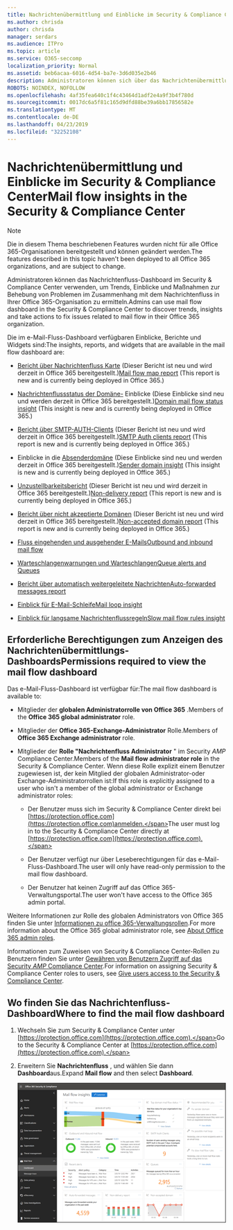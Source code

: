 ```yaml
---
title: Nachrichtenübermittlung und Einblicke im Security & Compliance Center
ms.author: chrisda
author: chrisda
manager: serdars
ms.audience: ITPro
ms.topic: article
ms.service: O365-seccomp
localization_priority: Normal
ms.assetid: beb6acaa-6016-4d54-ba7e-3d6d035e2b46
description: Administratoren können sich über das Nachrichtenübermittlungs-Dashboard im Security & Compliance Center informieren.
ROBOTS: NOINDEX, NOFOLLOW
ms.openlocfilehash: 4af35fea640c1f4c43464d1adf2e4a9f3b4f780d
ms.sourcegitcommit: 0017dc6a5f81c165d9dfd88be39a6bb17856582e
ms.translationtype: MT
ms.contentlocale: de-DE
ms.lasthandoff: 04/23/2019
ms.locfileid: "32252108"
---
```

# <a name="mail-flow-insights-in-the-security--compliance-center"></a><span data-ttu-id="59614-103">Nachrichtenübermittlung und Einblicke im Security & Compliance Center</span><span class="sxs-lookup"><span data-stu-id="59614-103">Mail flow insights in the Security & Compliance Center</span></span>

> [!NOTE]
> <span data-ttu-id="59614-104">Die in diesem Thema beschriebenen Features wurden nicht für alle Office 365-Organisationen bereitgestellt und können geändert werden.</span><span class="sxs-lookup"><span data-stu-id="59614-104">The features described in this topic haven't been deployed to all Office 365 organizations, and are subject to change.</span></span>

<span data-ttu-id="59614-105">Administratoren können das Nachrichtenfluss-Dashboard im Security & Compliance Center verwenden, um Trends, Einblicke und Maßnahmen zur Behebung von Problemen im Zusammenhang mit dem Nachrichtenfluss in Ihrer Office 365-Organisation zu ermitteln.</span><span class="sxs-lookup"><span data-stu-id="59614-105">Admins can use mail flow dashboard in the Security & Compliance Center to discover trends, insights and take actions to fix issues related to mail flow in their Office 365 organization.</span></span>

<span data-ttu-id="59614-106">Die im e-Mail-Fluss-Dashboard verfügbaren Einblicke, Berichte und Widgets sind:</span><span class="sxs-lookup"><span data-stu-id="59614-106">The insights, reports, and widgets that are available in the mail flow dashboard are:</span></span>

- <span data-ttu-id="59614-107">[Bericht über Nachrichtenfluss Karte](mfi-mail-flow-map-report.md) (Dieser Bericht ist neu und wird derzeit in Office 365 bereitgestellt.)</span><span class="sxs-lookup"><span data-stu-id="59614-107">[Mail flow map report](mfi-mail-flow-map-report.md) (This report is new and is currently being deployed in Office 365.)</span></span>

- <span data-ttu-id="59614-108">[Nachrichtenflussstatus der Domäne-](mfi-domain-mail-flow-status-insight.md) Einblicke (Diese Einblicke sind neu und werden derzeit in Office 365 bereitgestellt.)</span><span class="sxs-lookup"><span data-stu-id="59614-108">[Domain mail flow status insight](mfi-domain-mail-flow-status-insight.md) (This insight is new and is currently being deployed in Office 365.)</span></span>

- <span data-ttu-id="59614-109">[Bericht über SMTP-AUTH-Clients](mfi-smtp-auth-clients-report.md) (Dieser Bericht ist neu und wird derzeit in Office 365 bereitgestellt.)</span><span class="sxs-lookup"><span data-stu-id="59614-109">[SMTP Auth clients report](mfi-smtp-auth-clients-report.md) (This report is new and is currently being deployed in Office 365.)</span></span>

- <span data-ttu-id="59614-110">Einblicke in die [Absenderdomäne](mfi-sender-domain-insight.md) (Diese Einblicke sind neu und werden derzeit in Office 365 bereitgestellt.)</span><span class="sxs-lookup"><span data-stu-id="59614-110">[Sender domain insight](mfi-sender-domain-insight.md) (This insight is new and is currently being deployed in Office 365.)</span></span>

- <span data-ttu-id="59614-111">[Unzustellbarkeitsbericht](mfi-non-delivery-report.md) (Dieser Bericht ist neu und wird derzeit in Office 365 bereitgestellt.)</span><span class="sxs-lookup"><span data-stu-id="59614-111">[Non-delivery report](mfi-non-delivery-report.md) (This report is new and is currently being deployed in Office 365.)</span></span>

- <span data-ttu-id="59614-112">[Bericht über nicht akzeptierte Domänen](mfi-non-accepted-domain-report.md) (Dieser Bericht ist neu und wird derzeit in Office 365 bereitgestellt.)</span><span class="sxs-lookup"><span data-stu-id="59614-112">[Non-accepted domain report](mfi-non-accepted-domain-report.md) (This report is new and is currently being deployed in Office 365.)</span></span>

- [<span data-ttu-id="59614-113">Fluss eingehenden und ausgehender E-Mails</span><span class="sxs-lookup"><span data-stu-id="59614-113">Outbound and inbound mail flow</span></span>](mfi-outbound-and-inbound-mail-flow.md)

- [<span data-ttu-id="59614-114">Warteschlangenwarnungen und Warteschlangen</span><span class="sxs-lookup"><span data-stu-id="59614-114">Queue alerts and Queues</span></span>](mfi-queue-alerts-and-queues.md)

- [<span data-ttu-id="59614-115">Bericht über automatisch weitergeleitete Nachrichten</span><span class="sxs-lookup"><span data-stu-id="59614-115">Auto-forwarded messages report</span></span>](mfi-auto-forwarded-messages-report.md)

- [<span data-ttu-id="59614-116">Einblick für E-Mail-Schleife</span><span class="sxs-lookup"><span data-stu-id="59614-116">Mail loop insight</span></span>](mfi-mail-loop-insight.md)

- [<span data-ttu-id="59614-117">Einblick für langsame Nachrichtenflussregeln</span><span class="sxs-lookup"><span data-stu-id="59614-117">Slow mail flow rules insight</span></span>](mfi-slow-mail-flow-rules-insight.md)

## <a name="permissions-required-to-view-the-mail-flow-dashboard"></a><span data-ttu-id="59614-118">Erforderliche Berechtigungen zum Anzeigen des Nachrichtenübermittlungs-Dashboards</span><span class="sxs-lookup"><span data-stu-id="59614-118">Permissions required to view the mail flow dashboard</span></span>

<span data-ttu-id="59614-119">Das e-Mail-Fluss-Dashboard ist verfügbar für:</span><span class="sxs-lookup"><span data-stu-id="59614-119">The mail flow dashboard is available to:</span></span>

- <span data-ttu-id="59614-120">Mitglieder der **globalen Administratorrolle von Office 365** .</span><span class="sxs-lookup"><span data-stu-id="59614-120">Members of the **Office 365 global administrator** role.</span></span>

- <span data-ttu-id="59614-121">Mitglieder der **Office 365-Exchange-Administrator** Rolle.</span><span class="sxs-lookup"><span data-stu-id="59614-121">Members of **Office 365 Exchange administrator** role.</span></span>

- <span data-ttu-id="59614-122">Mitglieder der **Rolle "Nachrichtenfluss Administrator** " im Security _AMP_ Compliance Center.</span><span class="sxs-lookup"><span data-stu-id="59614-122">Members of the **Mail flow administrator role** in the Security & Compliance Center.</span></span> <span data-ttu-id="59614-123">Wenn diese Rolle explizit einem Benutzer zugewiesen ist, der kein Mitglied der globalen Administrator-oder Exchange-Administratorrollen ist:</span><span class="sxs-lookup"><span data-stu-id="59614-123">If this role is explicitly assigned to a user who isn't a member of the global administrator or Exchange administrator roles:</span></span>

  - <span data-ttu-id="59614-124">Der Benutzer muss sich im Security & Compliance Center direkt bei [https://protection.office.com](https://protection.office.com)anmelden.</span><span class="sxs-lookup"><span data-stu-id="59614-124">The user must log in to the Security & Compliance Center directly at [https://protection.office.com](https://protection.office.com).</span></span>

  - <span data-ttu-id="59614-125">Der Benutzer verfügt nur über Leseberechtigungen für das e-Mail-Fluss-Dashboard.</span><span class="sxs-lookup"><span data-stu-id="59614-125">The user will only have read-only permission to the mail flow dashboard.</span></span>

  - <span data-ttu-id="59614-126">Der Benutzer hat keinen Zugriff auf das Office 365-Verwaltungsportal.</span><span class="sxs-lookup"><span data-stu-id="59614-126">The user won't have access to the Office 365 admin portal.</span></span>

<span data-ttu-id="59614-127">Weitere Informationen zur Rolle des globalen Administrators von Office 365 finden Sie unter [Informationen zu office 365-Verwaltungsrollen](https://docs.microsoft.com/office365/admin/add-users/about-admin-roles).</span><span class="sxs-lookup"><span data-stu-id="59614-127">For more information about the Office 365 global administrator role, see [About Office 365 admin roles](https://docs.microsoft.com/office365/admin/add-users/about-admin-roles).</span></span>

<span data-ttu-id="59614-128">Informationen zum Zuweisen von Security & Compliance Center-Rollen zu Benutzern finden Sie unter [Gewähren von Benutzern Zugriff auf das Security _AMP_ Compliance Center](https://docs.microsoft.com/office365/securitycompliance/grant-access-to-the-security-and-compliance-center).</span><span class="sxs-lookup"><span data-stu-id="59614-128">For information on assigning Security & Compliance Center roles to users, see [Give users access to the Security & Compliance Center](https://docs.microsoft.com/office365/securitycompliance/grant-access-to-the-security-and-compliance-center).</span></span>

## <a name="where-to-find-the-mail-flow-dashboard"></a><span data-ttu-id="59614-129">Wo finden Sie das Nachrichtenfluss-Dashboard</span><span class="sxs-lookup"><span data-stu-id="59614-129">Where to find the mail flow dashboard</span></span>

1. <span data-ttu-id="59614-130">Wechseln Sie zum Security & Compliance Center unter [https://protection.office.com](https://protection.office.com).</span><span class="sxs-lookup"><span data-stu-id="59614-130">Go to the Security & Compliance Center at [https://protection.office.com](https://protection.office.com).</span></span>

2. <span data-ttu-id="59614-131">Erweitern Sie **Nachrichtenfluss** , und wählen Sie dann **Dashboard**aus.</span><span class="sxs-lookup"><span data-stu-id="59614-131">Expand **Mail flow** and then select **Dashboard**.</span></span>

   ![Das e-Mail-Fluss-Dashboard im Office 365 Security & Compliance Center](media/mail-flow-dashboard-v2.png)
